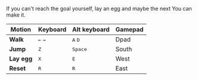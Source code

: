 If you can't reach the goal yourself, lay an egg and maybe the next You can make it.

| Motion      | Keyboard                  | Alt keyboard              | Gamepad |
|-------------|---------------------------|---------------------------|---------|
| **Walk**    | <kbd>←</kbd> <kbd>→</kbd> | <kbd>A</kbd> <kbd>D</kbd> | Dpad    |
| **Jump**    | <kbd>Z</kbd>              | <kbd>Space</kbd>          | South   |
| **Lay egg** | <kbd>X</kbd>              | <kbd>E</kbd>              | West    |
| **Reset**   | <kbd>R</kbd>              | <kbd>R</kbd>              | East    |